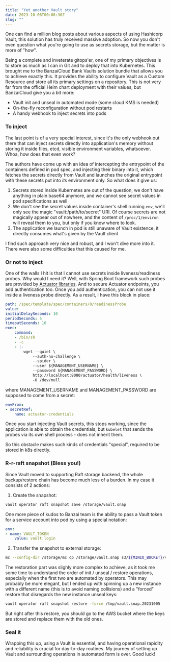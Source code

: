 ```yaml
---
title: "Yet another Vault story"
date: 2023-10-06T00:08:30Z
slug: ""
---
```


One can find a million blog posts about various aspects of using Hashicorp Vault, this solution has truly received massive adoption. So now you don't even question what you're going to use as secrets storage, but the matter is more of "how".

Being a complete and inveterate gitops'er, one of my primary objectives is to store as much as I can in Git and to deploy that into Kubernetes. This brought me to the BanzaiCloud Bank Vaults solution bundle that allows you to achieve exactly this. It provides the ability to configure Vault as a Custom Resource and store all its primary settings on a repository. This is not very far from the official Helm chart deployment with their values, but BanzaiCloud give you a bit more:

* Vault init and unseal in automated mode (some cloud KMS is needed)
* On-the-fly reconfiguration without pod restarts
* A handy webhook to inject secrets into pods

### To inject

The last point is of a very special interest, since it's the only webhook out there that can inject secrets directly into application's memory without storing it inside files, etcd, visible environment variables, whatsoever. Whoa, how does that even work?

The authors have come up with an idea of intercepting the entrypoint of the containers defined in pod spec, and injecting their binary into it, which fetches the secrets directly from Vault and launches the original entrypoint with these secrets put into *its* environment only. So what does it give us:

1. Secrets stored inside Kubernetes are out of the question, we don't have anything in plain base64 anymore, and we cannot see secret values in pod specifications as well
2. We don't see the secret values inside container's shell running `env`, we'll only see the magic "vault:/path/to/secret" URI. Of course secrets are not magically appear out of nowhere, and the content of `/proc/1/environ` will reveal them to you, but only if you know where to look. 
3. The application we launch in pod is still unaware of Vault existence, it directly consumes what's given by the Vault client

I find such approach very nice and robust, and I won't dive more into it. There were also some difficulties that this caused for me.

### Or not to inject

One of the walls I hit is that I cannot use secrets inside liveness/readiness probes. Why would I need it? Well, with Spring Boot framework such probes are provided by [Actuator libraries](https://www.baeldung.com/spring-liveness-readiness-probes). And to secure Actuator endpoints, you add authentication too. Once you add authentication, you can not use it inside a liveness probe directly. As a result, I have this block in place:

```yaml
path: /spec/template/spec/containers/0/readinessProbe
value:
initialDelaySeconds: 10
periodSeconds: 5
timeoutSeconds: 10
exec:
    command:
    - /bin/sh
    - -c
    - |-
        wget --quiet \
            --auth-no-challenge \
            --spider \
            --user ${MANAGEMENT_USERNAME} \
            --password ${MANAGEMENT_PASSWORD} \
            http://localhost:8080/actuator/health/liveness \
            -O /dev/null
```

where MANAGEMENT_USERNAME and MANAGEMENT_PASSWORD are supposed to come from a secret:

```yaml
envFrom:
- secretRef:
    name: actuator-credentials
```

Once you start injecting Vault secrets, this stops working, since the application is able to obtain the credentials, but `kubelet` that sends the probes via its own shell process - does not inherit them. 

So this obstacle makes such kinds of credentials "special", required to be stored in k8s directly.

### R-r-raft snapshot (Bless you!)

Since Vault moved to supporting Raft storage backend, the whole backup/restore chain has become much less of a burden. In my case it consists of 2 actions:

1) Create the snapshot:

```sh
vault operator raft snapshot save /storage/vault.snap
```

One more piece of kudos to Banzai team is the ability to pass a Vault token for a service account into pod by using a special notation:

```yaml
env:
- name: VAULT_TOKEN
    value: vault:login
```

2) Transfer the snapshot to external storage:

```sh
mc --config-dir /storage/mc cp /storage/vault.snap s3/${MINIO_BUCKET}/vault.snap.${DATE}
```

The restoration part was slighly more complex to achieve, as it took me some time to understand the order of init / unseal / restore operations, especially when the first two are automated by operators. This may probably be more elegant, but I ended up with spinning up a new instance with a different name (this is to avoid naming collisions) and a "forced" restore that disregards the new instance unseal keys:

```sh
vault operator raft snapshot restore -force /tmp/vault.snap.20231005
```

But right after this restore, you should go to the AWS bucket where the keys are stored and replace them with the old ones.

### Seal it

Wrapping this up, using a Vault is essential, and having operational rapidity and reliability is crucial for day-to-day routines. My journey of setting up Vault and surrounding operations in automated form is over. Good luck!
